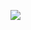 <a href="https://juncture-digital.org"><img src="https://juncture-digital.org/images/ve-button.png"></a>

<param ve-config 
       title="Juncture Demo 1"
       author="Ashley Buchanan"
       banner="https://upload.wikimedia.org/wikipedia/commons/6/67/Nr._21._Oberitalien.png" 
       layout="vertical">
